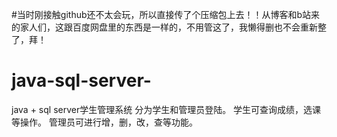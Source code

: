 #当时刚接触github还不太会玩，所以直接传了个压缩包上去！！从博客和b站来的家人们，这跟百度网盘里的东西是一样的，不用管这了，我懒得删也不会重新整了，拜！

# java-sql-server-
java + sql server学生管理系统
分为学生和管理员登陆。
学生可查询成绩，选课等操作。
管理员可进行增，删，改，查等功能。
